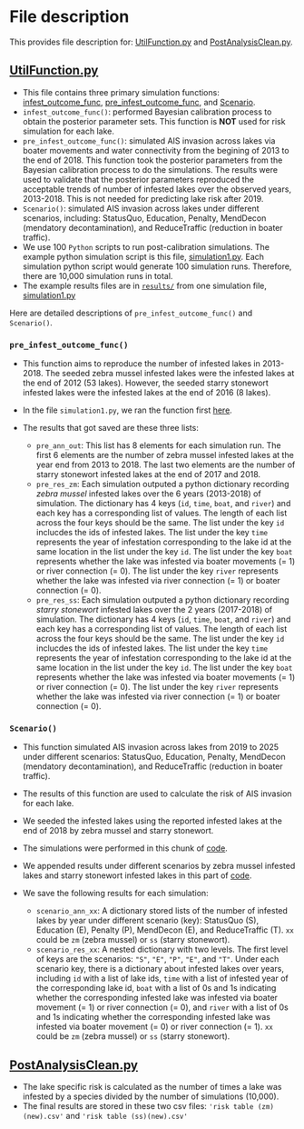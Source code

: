 # File description

This provides file description for: [UtilFunction.py](https://github.com/syzoekao/AISproj/blob/master/lib/python3.7/site-packages/AISsim/UtilFunction.py) and [PostAnalysisClean.py](https://github.com/syzoekao/AISproj/blob/master/lib/python3.7/site-packages/AISsim/PostAnalysisClean.py). 

## [UtilFunction.py](https://github.com/syzoekao/AISproj/blob/master/lib/python3.7/site-packages/AISsim/UtilFunction.py)

* This file contains three primary simulation functions: [infest_outcome_func](https://github.com/syzoekao/AISproj/blob/8c6de5bdb1666b7318623f228fb63ad91d65683a/lib/python3.7/site-packages/AISsim/UtilFunction.py#L11-L253), [pre_infest_outcome_func](https://github.com/syzoekao/AISproj/blob/master/lib/python3.7/site-packages/AISsim/UtilFunction.py#L279-L482), and [Scenario](https://github.com/syzoekao/AISproj/blob/master/lib/python3.7/site-packages/AISsim/UtilFunction.py#L498-L762). 
* `infest_outcome_func()`: performed Bayesian calibration process to obtain the posterior parameter sets. This function is **NOT** used for risk simulation for each lake.
* `pre_infest_outcome_func()`: simulated AIS invasion across lakes via boater movements and water connectivity from the begining of 2013 to the end of 2018. This function took the posterior parameters from the Bayesian calibration process to do the simulations. The results were used to validate that the posterior parameters reproduced the acceptable trends of number of infested lakes over the observed years, 2013-2018. This is not needed for predicting lake risk after 2019. 
* `Scenario()`: simulated AIS invasion across lakes under different scenarios, including: StatusQuo, Education, Penalty, MendDecon (mendatory decontamination), and ReduceTraffic (reduction in boater traffic). 
* We use 100 `Python` scripts to run post-calibration simulations. The example python simulation script is this file, [simulation1.py](https://github.com/syzoekao/AISproj/blob/master/simulation1.py). Each simulation python script would generate 100 simulation runs. Therefore, there are 10,000 simulation runs in total. 
* The example results files are in [`results/`](https://github.com/syzoekao/AISproj/tree/master/results) from one simulation file, [simulation1.py](https://github.com/syzoekao/AISproj/blob/master/simulation1.py)


Here are detailed descriptions of `pre_infest_outcome_func()` and `Scenario()`. 

### `pre_infest_outcome_func()`

* This function aims to reproduce the number of infested lakes in 2013-2018. The seeded zebra mussel infested lakes were the infested lakes at the end of 2012 (53 lakes). However, the seeded starry stonewort infested lakes were the infested lakes at the end of 2016 (8 lakes). 
* In the file `simulation1.py`, we ran the function first [here](https://github.com/syzoekao/AISproj/blob/c8ffe0b01ddc6b996c4e713d7ae4a2386e37a3f6/simulation1.py#L88-L95). 
* The results that got saved are these three lists: 

    + `pre_ann_out`: This list has 8 elements for each simulation run. The first 6 elements are the number of zebra mussel infested lakes at the year end from 2013 to 2018. The last two elements are the number of starry stonewort infested lakes at the end of 2017 and 2018. 
    + `pre_res_zm`: Each simulation outputed a python dictionary recording *zebra mussel* infested lakes over the 6 years (2013-2018) of simulation. The dictionary has 4 keys (`id`, `time`, `boat`, and `river`) and each key has a corresponding list of values. The length of each list across the four keys should be the same. The list under the key `id` inclucdes the ids of infested lakes. The list under the key `time` represents the year of infestation corresponding to the lake id at the same location in the list under the key `id`. The list under the key `boat` represents whether the lake was infested via boater movements (= 1) or river connection (= 0). The list under the key `river` represents whether the lake was infested via river connection (= 1) or boater connection (= 0). 
    + `pre_res_ss`: Each simulation outputed a python dictionary recording *starry stonewort* infested lakes over the 2 years (2017-2018) of simulation. The dictionary has 4 keys (`id`, `time`, `boat`, and `river`) and each key has a corresponding list of values. The length of each list across the four keys should be the same. The list under the key `id` inclucdes the ids of infested lakes. The list under the key `time` represents the year of infestation corresponding to the lake id at the same location in the list under the key `id`. The list under the key `boat` represents whether the lake was infested via boater movements (= 1) or river connection (= 0). The list under the key `river` represents whether the lake was infested via river connection (= 1) or boater connection (= 0). 


### `Scenario()`

* This function simulated AIS invasion across lakes from 2019 to 2025 under different scenarios: StatusQuo, Education, Penalty, MendDecon (mendatory decontamination), and ReduceTraffic (reduction in boater traffic). 
* The results of this function are used to calculate the risk of AIS invasion for each lake. 
* We seeded the infested lakes using the reported infested lakes at the end of 2018 by zebra mussel and starry stonewort. 
* The simulations were performed in this chunk of [code](https://github.com/syzoekao/AISproj/blob/c8ffe0b01ddc6b996c4e713d7ae4a2386e37a3f6/simulation1.py#L104-L162). 
* We appended results under different scenarios by zebra mussel infested lakes and starry stonewort infested lakes in this part of [code](https://github.com/syzoekao/AISproj/blob/c8ffe0b01ddc6b996c4e713d7ae4a2386e37a3f6/simulation1.py#L164-L171). 
* We save the following results for each simulation: 

    + `scenario_ann_xx`: A dictionary stored lists of the number of infested lakes by year under different scenario (key): StatusQuo (S), Education (E), Penalty (P), MendDecon (E), and ReduceTraffic (T). `xx` could be `zm` (zebra mussel) or `ss` (starry stonewort). 
    + `scenario_res_xx`: A nested dictionary with two levels. The first level of keys are the scenarios: `"S"`, `"E"`, `"P"`, `"E"`, and `"T"`. Under each scenario key, there is a dictionary about infested lakes over years, including `id` with a list of lake ids, `time` with a list of infested year of the corresponding lake id, `boat` with a list of 0s and 1s indicating whether the corresponding infested lake was infested via boater movement (= 1) or river connection (= 0), and `river` with a list of 0s and 1s indicating whether the corresponding infested lake was infested via boater movement (= 0) or river connection (= 1). `xx` could be `zm` (zebra mussel) or `ss` (starry stonewort). 


## [PostAnalysisClean.py](https://github.com/syzoekao/AISproj/blob/master/lib/python3.7/site-packages/AISsim/PostAnalysisClean.py)

* The lake specific risk is calculated as the number of times a lake was infested by a species divided by the number of simulations (10,000). 
* The final results are stored in these two csv files: `'risk table (zm)(new).csv'` and `'risk table (ss)(new).csv'`





